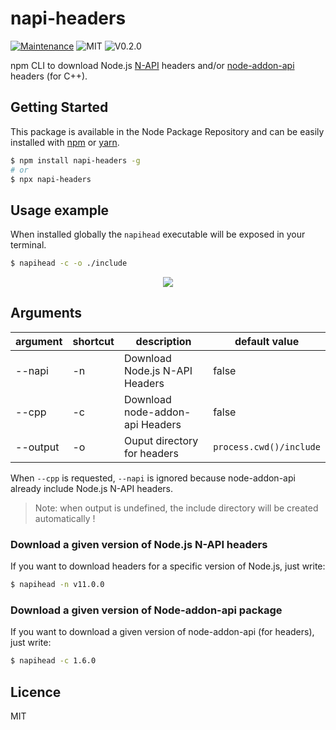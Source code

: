 # napi-headers
[![Maintenance](https://img.shields.io/badge/Maintained%3F-yes-green.svg)](https://github.com/fraxken/napi-headers/commit-activity)
![MIT](https://img.shields.io/github/license/mashape/apistatus.svg)
![V0.2.0](https://img.shields.io/badge/version-0.2.0-blue.svg)

npm CLI to download Node.js [N-API](https://nodejs.org/api/n-api.html) headers and/or [node-addon-api](https://github.com/nodejs/node-addon-api) headers (for C++).

## Getting Started

This package is available in the Node Package Repository and can be easily installed with [npm](https://docs.npmjs.com/getting-started/what-is-npm) or [yarn](https://yarnpkg.com).

```bash
$ npm install napi-headers -g
# or
$ npx napi-headers
```

## Usage example

When installed globally the `napihead` executable will be exposed in your terminal.
```bash
$ napihead -c -o ./include
```

<p align="center">
    <img src="https://i.imgur.com/iTLZlpR.png">
</p>

## Arguments

| argument | shortcut | description | default value |
| --- | --- | --- | --- |
| --napi | -n | Download Node.js N-API Headers | false |
| --cpp | -c | Download node-addon-api Headers | false |
| --output | -o | Ouput directory for headers | `process.cwd()/include` |

When `--cpp` is requested, `--napi` is ignored because node-addon-api already include Node.js N-API headers.

> Note: when output is undefined, the include directory will be created automatically !

### Download a given version of Node.js N-API headers
If you want to download headers for a specific version of Node.js, just write:
```bash
$ napihead -n v11.0.0
```

### Download a given version of Node-addon-api package
If you want to download a given version of node-addon-api (for headers), just write:
```bash
$ napihead -c 1.6.0
```

## Licence
MIT
